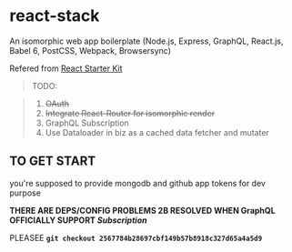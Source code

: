 # react-stack
An isomorphic web app boilerplate (Node.js, Express, GraphQL, React.js, Babel 6, PostCSS, Webpack, Browsersync)

Refered from  [React Starter Kit](https://www.reactstarterkit.com)

> TODO:

> 1. <del>OAuth<del>
> 2. <del>Integrate React-Router for isomorphic render</del>
> 3. GraphQL Subscription  
> 4. Use Dataloader in biz as a cached data fetcher and mutater

## TO GET START 

you're supposed to provide mongodb and github app tokens for dev purpose

**THERE ARE DEPS/CONFIG PROBLEMS 2B RESOLVED WHEN GraphQL OFFICIALLY SUPPORT _Subscription_**

PLEASEE **`git checkout 2567784b28697cbf149b57b8918c327d65a4a5d9`**
